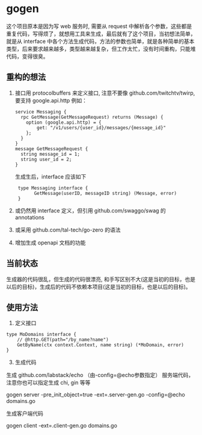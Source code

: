 # gogen

这个项目原本是因为写 web 服务时, 需要从 request 中解析各个参数，这些都是重复代码，写得烦了，就想用工具来生成，最后就有了这个项目，当初想法简单，就是从 interface 中各个方法生成代码，方法的参数也简单，就是各种简单的基本类型，后来要求越来越多，类型越来越复杂，但工作太忙，没有时间重构，只能堆代码，变得很臭。

## 重构的想法
1. 接口用 protocolbuffers 来定义接口, 注意不要像 github.com/twitchtv/twirp, 要支持 google.api.http
     例如：
     ````
     service Messaging {
       rpc GetMessage(GetMessageRequest) returns (Message) {
         option (google.api.http) = {
             get: "/v1/users/{user_id}/messages/{message_id}"
         };
       }
     }
     message GetMessageRequest {
       string message_id = 1;
       string user_id = 2;
    }
    ````
    生成生后，interface 应该如下
     ````golang
      type Messaging interface {
            GetMessage(userID, messageID string) (Message, error)
      }
     ````
2. 或仍然用 interface 定义，但引用 github.com/swaggo/swag 的 annotations 

3. 或采用 github.com/tal-tech/go-zero 的语法

4. 增加生成 openapi 文档的功能

## 当前状态
生成器的代码很乱，但生成的代码很漂亮, 和手写区别不大(这是当初的目标，也是以后的目标)，生成后的代码不依赖本项目(这是当初的目标，也是以后的目标)。

## 使用方法

1. 定义接口
````golang
type MoDomains interface {
	// @http.GET(path="/by_name?name")
	GetByName(ctx context.Context, name string) (*MoDomain, error)
}
````
3. 生成代码

生成 github.com/labstack/echo （由-config=@echo参数指定） 服务端代码，注意你也可以指定生成 chi, gin 等等

gogen server -pre_init_object=true -ext=.server-gen.go -config=@echo domains.go

生成客户端代码

gogen client -ext=.client-gen.go domains.go

